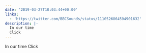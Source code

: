 ```yaml
---
date: '2019-03-27T10:03:44+00:00'
links:
  - 'https://twitter.com/BBCSounds/status/1110526864504901632'
description: |-
  In our time
  Click
---
```

In our time
Click 
